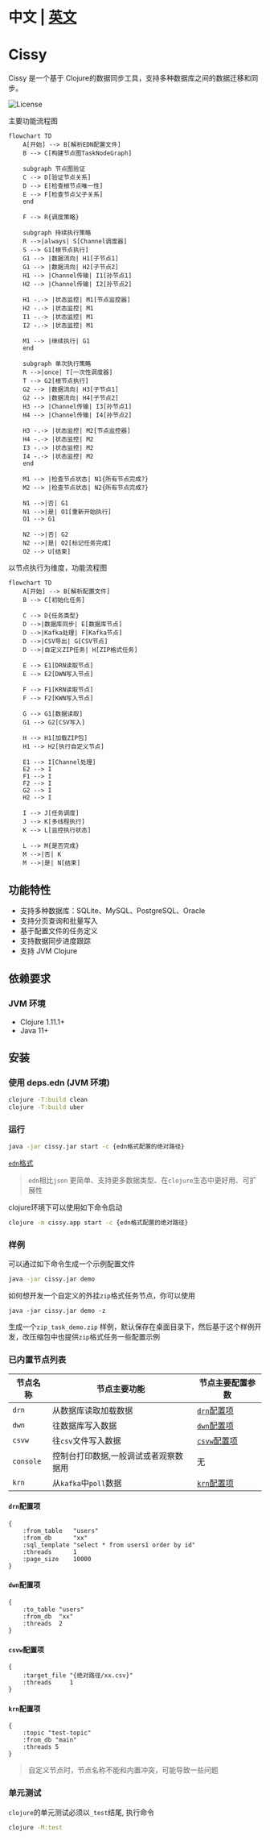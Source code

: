# 中文 | [英文](./README_EN.md)

# Cissy

Cissy 是一个基于 Clojure的数据同步工具，支持多种数据库之间的数据迁移和同步。

![License](https://img.shields.io/badge/license-Apache%202.0-blue.svg)

主要功能流程图
```mermaid
flowchart TD
    A[开始] --> B[解析EDN配置文件]
    B --> C[构建节点图TaskNodeGraph]
    
    subgraph 节点图验证
    C --> D[验证节点关系]
    D --> E[检查根节点唯一性]
    E --> F[检查节点父子关系]
    end
    
    F --> R{调度策略}
    
    subgraph 持续执行策略
    R -->|always| S[Channel调度器]
    S --> G1[根节点执行]
    G1 --> |数据流向| H1[子节点1]
    G1 --> |数据流向| H2[子节点2]
    H1 --> |Channel传输| I1[孙节点1]
    H2 --> |Channel传输| I2[孙节点2]
    
    H1 -.-> |状态监控| M1[节点监控器]
    H2 -.-> |状态监控| M1
    I1 -.-> |状态监控| M1
    I2 -.-> |状态监控| M1
    
    M1 --> |继续执行| G1
    end
    
    subgraph 单次执行策略
    R -->|once| T[一次性调度器]
    T --> G2[根节点执行]
    G2 --> |数据流向| H3[子节点1]
    G2 --> |数据流向| H4[子节点2]
    H3 --> |Channel传输| I3[孙节点1]
    H4 --> |Channel传输| I4[孙节点2]
    
    H3 -.-> |状态监控| M2[节点监控器]
    H4 -.-> |状态监控| M2
    I3 -.-> |状态监控| M2
    I4 -.-> |状态监控| M2
    end
    
    M1 --> |检查节点状态| N1{所有节点完成?}
    M2 --> |检查节点状态| N2{所有节点完成?}
    
    N1 -->|否| G1
    N1 -->|是| O1[重新开始执行]
    O1 --> G1
    
    N2 -->|否| G2
    N2 -->|是| O2[标记任务完成]
    O2 --> U[结束]
```
以节点执行为维度，功能流程图
```mermaid
flowchart TD
    A[开始] --> B[解析配置文件]
    B --> C[初始化任务]
    
    C --> D{任务类型}
    D -->|数据库同步| E[数据库节点]
    D -->|Kafka处理| F[Kafka节点]
    D -->|CSV导出| G[CSV节点]
    D -->|自定义ZIP任务| H[ZIP格式任务]
    
    E --> E1[DRN读取节点]
    E --> E2[DWN写入节点]
    
    F --> F1[KRN读取节点]
    F --> F2[KWN写入节点]
    
    G --> G1[数据读取]
    G1 --> G2[CSV写入]
    
    H --> H1[加载ZIP包]
    H1 --> H2[执行自定义节点]
    
    E1 --> I[Channel处理]
    E2 --> I
    F1 --> I
    F2 --> I
    G2 --> I
    H2 --> I
    
    I --> J[任务调度]
    J --> K[多线程执行]
    K --> L[监控执行状态]
    
    L --> M{是否完成}
    M -->|否| K
    M -->|是| N[结束]
```

## 功能特性

- 支持多种数据库：SQLite、MySQL、PostgreSQL、Oracle
- 支持分页查询和批量写入
- 基于配置文件的任务定义
- 支持数据同步进度跟踪
- 支持 JVM Clojure

## 依赖要求

### JVM 环境
- Clojure 1.11.1+
- Java 11+

## 安装

### 使用 deps.edn (JVM 环境)
```sh
clojure -T:build clean
clojure -T:build uber
```

### 运行
```sh
java -jar cissy.jar start -c {edn格式配置的绝对路径}
```
[`edn`格式](https://github.com/edn-format/edn)
> `edn`相比`json` 更简单、支持更多数据类型、在`clojure`生态中更好用、可扩展性

clojure环境下可以使用如下命令启动
```sh
clojure -m cissy.app start -c {edn格式配置的绝对路径}
```

### 样例
可以通过如下命令生成一个示例配置文件
```sh
java -jar cissy.jar demo
```
如何想开发一个自定义的外挂`zip`格式任务节点，你可以使用
```
java -jar cissy.jar demo -z
```
生成一个`zip_task_demo.zip` 样例，默认保存在桌面目录下，然后基于这个样例开发，改压缩包中也提供`zip`格式任务一些配置示例


### 已内置节点列表
| 节点名称 | 节点主要功能 | 节点主要配置参数 |
| ---- | ---- | ---- |
| `drn` | 从数据库读取加载数据 |  [`drn`配置项](#drnConfigItem)  |
| `dwn` | 往数据库写入数据 | [`dwn`配置项](#dwnConfigItem)  |
| `csvw` | 往`csv`文件写入数据 | [`csvw`配置项](#csvwConfigItem) |
| `console` | 控制台打印数据,一般调试或者观察数据用 | 无 |
| `krn` | 从`kafka`中`poll`数据 | [`krn`配置项](#krnConfigItem) |

<a name="drnConfigItem"></a>
#### `drn`配置项
```edn
{
    :from_table   "users"
    :from_db      "xx"
    :sql_template "select * from users1 order by id"
    :threads      1
    :page_size    10000
}
```

<a name="dwnConfigItem"></a>
#### `dwn`配置项
```edn
{
    :to_table "users"
    :from_db  "xx"
    :threads  2
}
```

<a name="csvwConfigItem"></a>
#### `csvw`配置项
```edn
{
    :target_file "{绝对路径/xx.csv}"
    :threads     1
}
```

<a name="krnConfigItem"></a>
#### `krn`配置项
```edn
{
    :topic "test-topic"
    :from_db "main"
    :threads 5
}
```

> 自定义节点时，节点名称不能和内置冲突，可能导致一些问题

### 单元测试
`clojure`的单元测试必须以`_test`结尾, 执行命令
```sh
clojure -M:test
```


